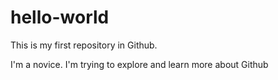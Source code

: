 # hello-world

This is my first repository in Github.

I'm a novice. I'm trying to explore and learn more about Github
